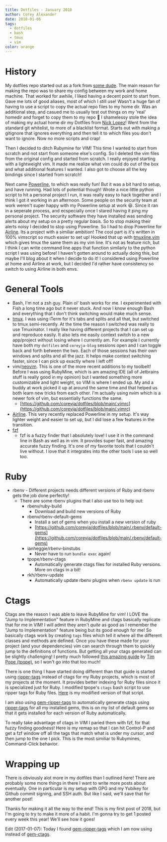 ```yaml
---
title: Dotfiles - January 2018
author: Corey Alexander
date: 2018-01-06
tags:
  - dotfiles
  - bash
  - tmux
  - vim
color: orange
---
```


# History

My dotfiles repo started out as a fork from [some dude](https://github.com/mathiasbynens). The main reason for making the repo was to share my config between my work and home machine. That worked for awhile, I liked having a decent point to start from. Gave me lots of good aliases, most of which I still use! Wasn't a huge fan of having to use a script to copy the actual repo files to my home dir. Was an additional step, and casued me to usually test out things on my 'real' homedir and forget to copy them to my repo :facepalm:
I shamelessy stole the idea of making my actual home dir my Dotfiles from [Nick Lopez](https://github.com/nlopez)! Went from the standard git whitelist, to more of a blacklist format. Starts out with making a gitignore that ignores everything and then tell it to which files you don't want to ignore. Now no more scripts and crap!

Then I decided to ditch Rubymine for VIM! This time I wanted to start from scratch and not start from someone else's config. So I deleted the vim files from the original config and started from scratch. I really enjoyed starting with a lightweight vim. It made me realize what vim could do out of the box and what additional features I wanted. I also got to choose all the key bindings since I started from scratch!

Next came [Powerline](http://powerline.readthedocs.io/en/master/), to which was really fun! But it was a bit hard to setup, and have running. Had lots of potential though! Wrote a nice little python script to hit a personal project I run, it was really easy to hack together and I think I got it working in an afternoon. Some people on the security team at work weren't super happy with my Powerline setup at work :laughing:. Since it ran in a seperate process, and ecspecially once I stared having it ping my personal project. The security software they have installed was sending alerts about my setup on a pretty regular basis. So to stop making their alerts noisy I decided to stop using Powerline. So I had to drop Powerline for [Airline](https://github.com/vim-airline/vim-airline). Its a project with a similiar ambition! The cool part is it's written in 100% vimscript so much easier to set up! Hooked that up with [tmuxline.vim](https://github.com/edkolev/tmuxline.vim) which gives tmux the same them as my vim line. It's not as feature rich, but I think I can write command line apps that function similarly to the python script I was using before! I haven't gotten around to actually doing this, but maybe I'll blog about it when I decide to do it! I considered using Powerline at home and Airline at work, but I decided I'd rather have consistency so switch to using Airline in both envs.

# General Tools

- Bash, I'm not a zsh guy. Plain ol' bash works for me. I experimented with Fish a long time ago but it never stuck. And now I know enough Bash and everything that I don't think switching would make much sense.
- [tmux](https://github.com/tmux/tmux). I was using iTerm for it's tabs and splits and all that, but switched to tmux semi-recently. At the time the reason I switched was really to use Tmuxinator. I really like having different projects that I can set up and reproduce easily. It also lets me easily context switch to a new app/project without losing where I currently am. For example I currently have both my `dotfiles` and `coreyja-blog` sessions open and I can toggle back and forth between the two. Each of those sessions has their own windows and splits and all the jazz. It helps make context switching faster, since I can pick up exactly where I left off!
- vim/[neovim](https://github.com/neovim/neovim). This is one of the more recent additions to my toolbelt! Before I was using RubyMine, which is am amazing IDE (all of Jetbrains stuff is really good in my opinion) but I wanted something more customizable and light weight, so VIM is where I ended up. My and a buddy at work picked it up at around the same time and that helped us both learn new tricks from each other. I'm actually using nvim which is a newer fork of vim, but essentially functions the same.
  - [https://github.com/coreyja/dotfiles/blob/main/.vimrc](https://github.com/coreyja/dotfiles/blob/main/.vimrc)
- [Airline](https://github.com/vim-airline/vim-airline). This very recently replaced Powerline in my setup. It's way lighter weight and easier to set up, but I did lose a few features in the transition.
- [fzf](https://github.com/junegunn/fzf)
  - fzf is a fuzzy finder that I absolutely love! I use it in the command line in Bash as well as in vim. It provides super fast, and amazing accurate fuzzy finding. It's one of my favorite tools that I couldn't live without. I love that it integrates into the other tools I use so well too.

# Ruby

- rbenv - Different projects needs different versions of Ruby and rbenv gets the job done perfectly!
  - There are some rbenv plugins that I also use too to help out:
    - rbenv/ruby-build
      - Download and build new versions of Ruby
    - rbenv/rbenv-default-gems
      - Install a set of gems when you install a new version of ruby
      - [https://github.com/coreyja/dotfiles/blob/main/.rbenv/default-gems](https://github.com/coreyja/dotfiles/blob/main/.rbenv/default-gems)
    - ianheggie/rbenv-binstubs
      - Never have to run `bundle exec` again!
    - tpope/rbenv-ctags
      - Automatically generate ctags files for installed Ruby versions. More on ctags in a bit!
    - rkh/rbenv-update
      - Automatically update rbenv plugins when `rbenv update` is run

# Ctags

Ctags are the reason I was able to leave RubyMine for vim! I LOVE the "Jump to Implementation" feature in RubyMine and ctags basically replicate that for me in VIM! I will admit they aren't _quite_ as good as I remember the "Jump to Implementation" feature being but its good enough for me! So basically ctags work by creating `tags` files which tell it where all the different classes and methods are defined. Once you have these made for your project (and your dependencies) vim can search through them to quickly jump to the definitions of functions. But getting all your ctags generated can be slightly challenging! I pretty much followed [this amazing guide](http://tbaggery.com/2011/08/08/effortless-ctags-with-git.html) by [Tim Pope (tpope)](https://github.com/tpope), so I won't go into that too much!

There is one thing I have started doing different than that guide is started using [ripper-tags](https://github.com/tmm1/ripper-tags) instead of ctags for my Ruby projects, which is most of my projects at the moment. It provides better indexing for Ruby files since it is specialized just for Ruby. I modified tpope's `ctags` bash script to use ripper tags for Ruby files. [Here](https://github.com/coreyja/dotfiles/blob/main/.git_template/hooks/ctags) is my modified version of that script.

I am also using [gem-ripper-tags](https://github.com/lzap/gem-ripper-tags) to automatically generate ctags using [ripper-tags](https://github.com/tmm1/ripper-tags) for all my installed gems, this is on my list of default gems so that it gets installed for each version of Ruby automatically.

To really take advantage of ctags in VIM I paried them with fzf, for that fuzzy finding goodness! Here is my remap so that I can hit Control-P and get a fzf window off all the tags that match what is under my cursor, and then jump to the one I pick. This is the most similiar to Rubymines, Command-Click behavior.

# Wrapping up

There is obviously alot more in my dotfiles than I outlined here! There are probably some more things in there I want to write more posts about eventually. One in particular is my setup with GPG and my Yubikey for Github commit signing, and SSH auth. But like I said, we'll save that for another post!

Thanks for making it all the way to the end! This is my first post of 2018, but I'm going to try to make it more of a habit. I'm gonna try to get 1 posted every week this year! We'll see how it goes!

Edit (2017-01-07): Today I found [gem-ripper-tags](https://github.com/lzap/gem-ripper-tags) which I am now using instead of [gem-ctags](https://github.com/tpope/gem-ctags).

